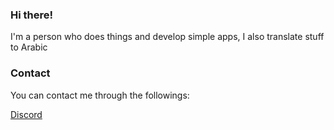 ### Hi there!

I'm a person who does things and develop simple apps, I also translate stuff to Arabic

### Contact

You can contact me through the followings:

[Discord](https://discord.com/users/405754262082158595)

<!--
**hg13bs/hg13bs** is a ✨ _special_ ✨ repository because its `README.md` (this file) appears on your GitHub profile.

Here are some ideas to get you started:

- 🔭 I’m currently working on ...
- 🌱 I’m currently learning ...
- 👯 I’m looking to collaborate on ...
- 🤔 I’m looking for help with ...
- 💬 Ask me about ...
- 📫 How to reach me: ...
- 😄 Pronouns: ...
- ⚡ Fun fact: ...
-->

